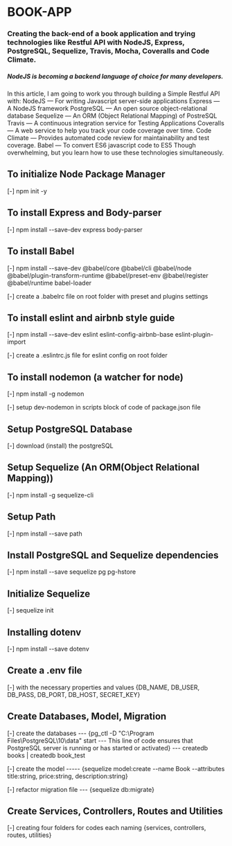 # BOOK-APP

### Creating the back-end of a book application and trying technologies like Restful API with NodeJS, Express, PostgreSQL, Sequelize, Travis, Mocha, Coveralls and Code Climate.

##### NodeJS is becoming a backend language of choice for many developers.
In this article, I am going to work you through building a Simple Restful API with:
NodeJS — For writing Javascript server-side applications
Express — A NodeJS framework
PostgreSQL — An open source object-relational database
Sequelize — An ORM (Object Relational Mapping) of PostreSQL
Travis — A continuous integration service for Testing Applications
Coveralls — A web service to help you track your code coverage over time.
Code Climate — Provides automated code review for maintainability and test coverage.
Babel — To convert ES6 javascript code to ES5
Though overwhelming, but you learn how to use these technologies simultaneously.

## To initialize Node Package Manager
[-] npm init -y

## To install Express and Body-parser
[-] npm install --save-dev express body-parser

## To install Babel
[-] npm install --save-dev @babel/core @babel/cli @babel/node @babel/plugin-transform-runtime @babel/preset-env @babel/register @babel/runtime babel-loader

[-] create a .babelrc file on root folder with preset and plugins settings

## To install eslint and airbnb style guide
[-] npm install --save-dev eslint eslint-config-airbnb-base eslint-plugin-import

[-] create a .eslintrc.js file for eslint config on root folder

## To install nodemon (a watcher for node)
[-] npm install -g nodemon

[-] setup dev-nodemon in scripts block of code of package.json file

## Setup PostgreSQL Database
[-] download (install) the postgreSQL

## Setup Sequelize (An ORM(Object Relational Mapping))
[-] npm install -g sequelize-cli

## Setup Path
[-] npm install --save path

## Install PostgreSQL and Sequelize dependencies
[-] npm install --save sequelize pg pg-hstore

## Initialize Sequelize
[-] sequelize init

## Installing dotenv
[-] npm install --save dotenv

## Create a .env file
[-] with the necessary properties and values {DB_NAME, DB_USER, DB_PASS, DB_PORT, DB_HOST, SECRET_KEY}

## Create Databases, Model, Migration
[-] create the databases --- {pg_ctl -D "C:\Program Files\PostgreSQL\10\data" start --- This line of code ensures that PostgreSQL server is running or has started or activated} --- createdb books | createdb book_test

[-] create the model ----- {sequelize model:create --name Book --attributes title:string, price:string, description:string}

[-] refactor migration file --- {sequelize db:migrate}


## Create Services, Controllers, Routes and Utilities
[-] creating four folders for codes each naming {services, controllers, routes, utilities}